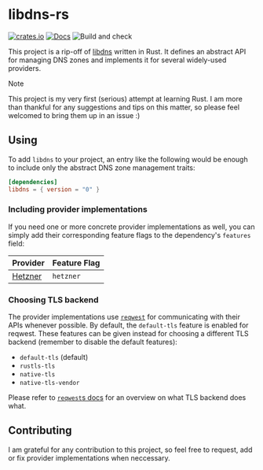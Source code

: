 # libdns-rs

[![crates.io](https://img.shields.io/crates/v/libdns.svg)](https://crates.io/crates/libdns)
[![Docs](https://docs.rs/libdns/badge.svg)](https://docs.rs/libdns)
![Build and check](https://github.com/lus/libdns-rs/actions/workflows/build_and_check.yml/badge.svg)

This project is a rip-off of [libdns](https://github.com/libdns/libdns) written in Rust.
It defines an abstract API for managing DNS zones and implements it for several widely-used providers.

> [!NOTE]
> This project is my very first (serious) attempt at learning Rust. I am more than thankful for any suggestions and tips on this matter, so please feel welcomed to bring them up in an issue :)

## Using

To add `libdns` to your project, an entry like the following would be enough to include only the abstract DNS zone management traits:

```toml
[dependencies]
libdns = { version = "0" }
```

### Including provider implementations

If you need one or more concrete provider implementations as well, you can simply add their corresponding feature flags to the dependency's `features` field:

| Provider                                        | Feature Flag |
|-------------------------------------------------|--------------|
| [Hetzner](https://www.hetzner.com/dns-console/) | `hetzner`    |

### Choosing TLS backend

The provider implementations use [`reqwest`](https://crates.io/crates/reqwest) for communicating with their APIs whenever possible.
By default, the `default-tls` feature is enabled for reqwest.
These features can be given instead for choosing a different TLS backend (remember to disable the default features):

- `default-tls` (default)
- `rustls-tls`
- `native-tls`
- `native-tls-vendor`

Please refer to [`reqwest`s docs](https://docs.rs/reqwest/0.12.2/reqwest/#optional-features) for an overview on what TLS backend does what.

## Contributing

I am grateful for any contribution to this project, so feel free to request, add or fix provider implementations when neccessary.
